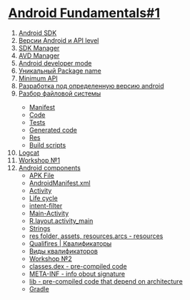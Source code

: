<h1><a href="https://www.youtube.com/watch?v=d0944nsdnAg&list=PLjLCGE4bVpHCJvtGpEVl-4IYGHB1A8FCc&index=15">Android Fundamentals#1</a></h1>
<ol>
<li><a href ="https://www.youtube.com/live/d0944nsdnAg?feature=share&t=913">Android SDK</li>
<li><a href ="https://www.youtube.com/live/d0944nsdnAg?feature=share&t=938">Версии Android и API level</li>
<li><a href ="https://www.youtube.com/live/d0944nsdnAg?feature=share&t=1045">SDK Manager</li>
<li><a href ="https://www.youtube.com/live/d0944nsdnAg?feature=share&t=1154">AVD Manager</li>
<li><a href ="https://www.youtube.com/live/d0944nsdnAg?feature=share&t=1316">Android developer mode</li>
<li><a href ="https://www.youtube.com/live/d0944nsdnAg?feature=share&t=1316">Уникальный Package name</li>
<li><a href ="https://www.youtube.com/live/d0944nsdnAg?feature=share&t=1513">Minimum API</li>
<li><a href ="https://www.youtube.com/live/d0944nsdnAg?feature=share&t=1580">Разработка под определенную версию android</li>
<li><a href ="https://www.youtube.com/live/d0944nsdnAg?feature=share&t=1820">Разбор файловой системы</li>
<ul>
<li><a href ="https://www.youtube.com/live/d0944nsdnAg?feature=share&t=1820">Manifest</li>
<li><a href ="https://www.youtube.com/live/d0944nsdnAg?feature=share&t=1820">Code</li>
<li><a href ="https://www.youtube.com/live/d0944nsdnAg?feature=share&t=1820">Tests</li>
<li><a href ="https://www.youtube.com/live/d0944nsdnAg?feature=share&t=1820">Generated code</li>
<li><a href ="https://www.youtube.com/live/d0944nsdnAg?feature=share&t=1820">Res</li>
<li><a href ="https://www.youtube.com/live/d0944nsdnAg?feature=share&t=1989">Build scripts</li>
</ul>
<li><a href ="https://www.youtube.com/live/d0944nsdnAg?feature=share&t=2056">Logcat</li>
<li><a href ="https://www.youtube.com/live/d0944nsdnAg?feature=share&t=2144">Workshop №1</li>
<li><a href ="https://www.youtube.com/live/d0944nsdnAg?feature=share&t=3978">Android components
<ul>
<li><a href ="https://www.youtube.com/live/d0944nsdnAg?feature=share&t=3992">APK File</li>
<li><a href ="https://www.youtube.com/live/d0944nsdnAg?feature=share&t=4096">AndroidManifest.xml</li>
<li><a href ="https://www.youtube.com/live/d0944nsdnAg?feature=share&t=4165">Activity</li>
<li><a href ="https://www.youtube.com/live/d0944nsdnAg?feature=share&t=4210">Life cycle</li>
<li><a href ="https://www.youtube.com/live/d0944nsdnAg?feature=share&t=4296">intent-filter</li>
<li><a href ="https://www.youtube.com/live/d0944nsdnAg?feature=share&t=4364">Main-Activity</li>
<li><a href ="https://www.youtube.com/live/d0944nsdnAg?feature=share&t=4407">R.layout.activity_main</li>
<li><a href ="https://www.youtube.com/live/d0944nsdnAg?feature=share&t=4642">Strings</li>
<li><a href ="https://www.youtube.com/live/d0944nsdnAg?feature=share&t=4717">res folder, assets, resources.arcs - resources</li>
<li><a href ="https://www.youtube.com/live/d0944nsdnAg?feature=share&t=4769">Qualifires | Квалификаторы</li>
<li><a href ="https://www.youtube.com/live/d0944nsdnAg?feature=share&t=4941">Виды квалификаторов</li>
<li><a href ="https://www.youtube.com/live/d0944nsdnAg?feature=share&t=5001">Workshop №2</li>
<li><a href ="https://www.youtube.com/live/d0944nsdnAg?feature=share&t=1820">classes.dex - pre-compiled code</li>
<li><a href ="https://www.youtube.com/live/d0944nsdnAg?feature=share&t=1820">META-INF - info obout signature</li>
<li><a href ="https://www.youtube.com/live/d0944nsdnAg?feature=share&t=1989">lib - pre-compiled code that depend on architecture</li>
<li><a href ="https://www.youtube.com/live/d0944nsdnAg?feature=share&t=6463">Gradle</li>
</ul>  
</li>









</ol>
